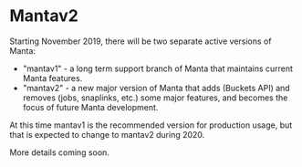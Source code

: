 # Mantav2

Starting November 2019, there will be two separate active versions of Manta:

- "mantav1" - a long term support branch of Manta that maintains current
  Manta features.
- "mantav2" - a new major version of Manta that adds (Buckets API) and removes
  (jobs, snaplinks, etc.) some major features, and becomes the focus of future
  Manta development.

At this time mantav1 is the recommended version for production usage, but
that is expected to change to mantav2 during 2020.

More details coming soon.
